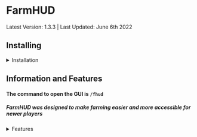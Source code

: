# FarmHUD
Latest Version: 1.3.3 | Last Updated: June 6th 2022
<div class="zzz" allign="left">

## Installing
<details>
  <summary>Installation</summary> 
  
### Prerequisites: 
1) [Minecraft Java Edition](https://www.minecraft.net/en-us)
2) [Latest Forge for 1.8.9](https://files.minecraftforge.net/net/minecraftforge/forge/index_1.8.9.html)
### Installation: 
1) Go to the [Releases Tab](https://github.com/Cofldev/Cofl/releases) <img src="https://media.discordapp.net/attachments/984862553920380999/985573267937050634/intrsuctions.PNG?width=909&height=643">
2) Install the Release
3) Place the file into `.minecraft/mods` 
4) Run `/fhud` in Minecraft
5) Customize settings and enjoy
</details>
  
## Information and Features
#### The command to open the GUI is `/fhud` 
##### FarmHUD was designed to make farming easier and more accessible for newer players

<details>
  <summary>Features</summary>
  
   - Angle Marker
   - Estimated Profits
   - Skill XP Rates
   - Jacobs Contest Reminders
   - Farm Builder Templates (schematics)
